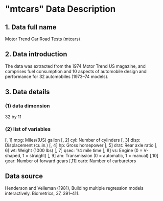 
# "mtcars" Data Description 

## 1. Data full name
Motor Trend Car Road Tests (mtcars)

## 2. Data introduction 
The data was extracted from the 1974 Motor Trend US magazine, and comprises fuel consumption and 10 aspects of automobile design and performance for 32 automobiles (1973–74 models).

## 3. Data details
### (1) data dimension
32 by 11

### (2) list of variables
[, 1]	mpg: Miles/(US) gallon
[, 2]	cyl: Number of cylinders
[, 3]	disp:	Displacement (cu.in.)
[, 4]	hp:	Gross horsepower
[, 5]	drat:	Rear axle ratio
[, 6]	wt:	Weight (1000 lbs)
[, 7]	qsec:	1/4 mile time
[, 8]	vs:	Engine (0 = V-shaped, 1 = straight)
[, 9]	am:	Transmission (0 = automatic, 1 = manual)
[,10]	gear:	Number of forward gears
[,11]	carb:	Number of carburetors

## Data source 
Henderson and Velleman (1981), Building multiple regression models interactively. Biometrics, 37, 391–411.
